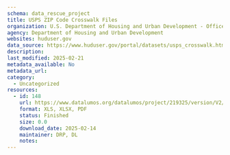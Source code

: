 ```yaml
---
schema: data_rescue_project 
title: USPS ZIP Code Crosswalk Files
organization: U.S. Department of Housing and Urban Development - Office of Policy Development and Research
agency: Department of Housing and Urban Development
websites: huduser.gov
data_source: https://www.huduser.gov/portal/datasets/usps_crosswalk.html
description: 
last_modified: 2025-02-21
metadata_available: No
metadata_url: 
category:
  - Uncategorized
resources:
  - id: 148
    url: https://www.datalumos.org/datalumos/project/219325/version/V2/view
    format: XLS, XLSX, PDF
    status: Finished
    size: 0.0
    download_date: 2025-02-14
    maintainer: DRP, DL
    notes: 
---
```

